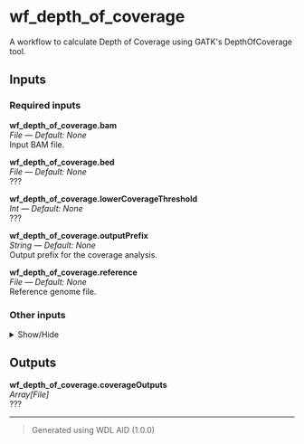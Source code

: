 # wf_depth_of_coverage
A workflow to calculate Depth of Coverage using GATK's DepthOfCoverage tool.

## Inputs

### Required inputs
<p name="wf_depth_of_coverage.bam">
        <b>wf_depth_of_coverage.bam</b><br />
        <i>File &mdash; Default: None</i><br />
        Input BAM file.
</p>
<p name="wf_depth_of_coverage.bed">
        <b>wf_depth_of_coverage.bed</b><br />
        <i>File &mdash; Default: None</i><br />
        ???
</p>
<p name="wf_depth_of_coverage.lowerCoverageThreshold">
        <b>wf_depth_of_coverage.lowerCoverageThreshold</b><br />
        <i>Int &mdash; Default: None</i><br />
        ???
</p>
<p name="wf_depth_of_coverage.outputPrefix">
        <b>wf_depth_of_coverage.outputPrefix</b><br />
        <i>String &mdash; Default: None</i><br />
        Output prefix for the coverage analysis.
</p>
<p name="wf_depth_of_coverage.reference">
        <b>wf_depth_of_coverage.reference</b><br />
        <i>File &mdash; Default: None</i><br />
        Reference genome file.
</p>

### Other inputs
<details>
<summary> Show/Hide </summary>
<p name="wf_depth_of_coverage.task_depth_of_coverage.docker">
        <b>wf_depth_of_coverage.task_depth_of_coverage.docker</b><br />
        <i>String &mdash; Default: "broadinstitute/gatk:4.4.0.0"</i><br />
        ???
</p>
<p name="wf_depth_of_coverage.task_depth_of_coverage.memory">
        <b>wf_depth_of_coverage.task_depth_of_coverage.memory</b><br />
        <i>String &mdash; Default: "8GB"</i><br />
        ???
</p>
<p name="wf_depth_of_coverage.task_depth_of_coverage.min_base_quality">
        <b>wf_depth_of_coverage.task_depth_of_coverage.min_base_quality</b><br />
        <i>Int &mdash; Default: 20</i><br />
        ???
</p>
</details>

## Outputs
<p name="wf_depth_of_coverage.coverageOutputs">
        <b>wf_depth_of_coverage.coverageOutputs</b><br />
        <i>Array[File]</i><br />
        ???
</p>

<hr />

> Generated using WDL AID (1.0.0)
